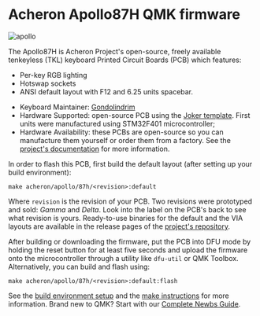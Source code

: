 # Acheron Apollo87H QMK firmware

![apollo](https://acheronproject.com/images/apollo/delta-pictures/delta1.jpeg)

The Apollo87H is Acheron Project's open-source, freely available tenkeyless (TKL) keyboard Printed Circuit Boards (PCB) which features:

- Per-key RGB lighting
- Hotswap sockets
- ANSI default layout with F12 and 6.25 units spacebar.

* Keyboard Maintainer: [Gondolindrim](https://github.com/Gondolindrim)
* Hardware Supported: open-source PCB using the [Joker template](https://acheronproject.com/joker_mcus/joker/). First units were manufactured using STM32F401 microcontroller;
* Hardware Availability: these PCBs are open-source so you can manufacture them yourself or order them from a factory. See the [project's documentation](https://acheronproject.com/pcbs/apollo/apollo/) for more information.

In order to flash this PCB, first build the default layout (after setting up your build environment):

    make acheron/apollo/87h/<revision>:default

Where `revision` is the revision of your PCB. Two revisions were prototyped and sold: _Gamma_ and _Delta_. Look into the label on the PCB's back to see what revision is yours. Ready-to-use binaries for the default and the VIA layouts are available in the release pages of the [project's repository](https://github.com/AcheronProject/Apollo87H).

After building or downloading the firmware, put the PCB into DFU mode by holding the reset button for at least five seconds and upload the firmware onto the microcontroller through a utility like `dfu-util` or QMK Toolbox. Alternatively, you can build and flash using:

    make acheron/apollo/87h/<revision>:default:flash

See the [build environment setup](https://docs.qmk.fm/#/getting_started_build_tools) and the [make instructions](https://docs.qmk.fm/#/getting_started_make_guide) for more information. Brand new to QMK? Start with our [Complete Newbs Guide](https://docs.qmk.fm/#/newbs).
